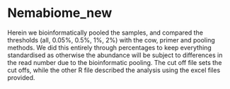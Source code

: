 # Nemabiome_new
Herein we bioinformatically pooled the samples, and compared the thresholds (all, 0.05%, 0.5%, 1%, 2%) with the cow, primer and pooling methods. We did this entirely through percentages to keep everything standardised as otherwise the abundance will be subject to differences in the read number due to the bioinformatic pooling. The cut off file sets the cut offs, while the other R file described the analysis using the excel files provided. 
